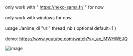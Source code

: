 only work with " https://neko-sama.fr/ " for now <br><br>
only work with windows for now <br><br>
usage ./anime_dl "url" thread_nb ( optional default=1 ) <br><br>
demo: https://www.youtube.com/watch?v=_ae_MWHWEJQ

![image](https://github.com/PsykoDev/neko_sama_downloader/assets/45910905/0bcb00de-13f1-470e-9929-52b55f738854)
